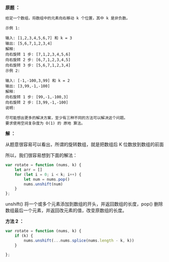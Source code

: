 **原题 ：**

```
给定一个数组，将数组中的元素向右移动 k 个位置，其中 k 是非负数。

示例 1:

输入: [1,2,3,4,5,6,7] 和 k = 3
输出: [5,6,7,1,2,3,4]
解释:
向右旋转 1 步: [7,1,2,3,4,5,6]
向右旋转 2 步: [6,7,1,2,3,4,5]
向右旋转 3 步: [5,6,7,1,2,3,4]
示例 2:

输入: [-1,-100,3,99] 和 k = 2
输出: [3,99,-1,-100]
解释: 
向右旋转 1 步: [99,-1,-100,3]
向右旋转 2 步: [3,99,-1,-100]
说明:

尽可能想出更多的解决方案，至少有三种不同的方法可以解决这个问题。
要求使用空间复杂度为 O(1) 的 原地 算法。
```

**解 ：**

从题意很容易可以看出，所谓的旋转数组，就是把数组后 K 位数放到数组的前面

所以，我们很容易想到下面的解法：

```js
var rotate = function (nums, k) {
    let arr = []
    for (let i = 0; i < k; i++) {
        let num = nums.pop()
        nums.unshift(num)
    }
};
```

unshift() 将一个或多个元素添加到数组的开头，并返回数组的长度，pop() 删除数组最后一个元素，并返回改元素的值，改变原数组的长度。



**方法 2 ：**

```js
var rotate = function (nums, k) {
    if (k) {
        nums.unshift(...nums.splice(nums.length - k, k))
    }

};
```



